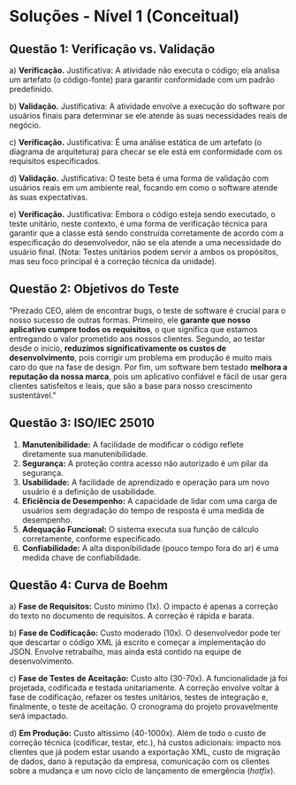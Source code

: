 # Soluções - Nível 1 (Conceitual)

## Questão 1: Verificação vs. Validação

a) **Verificação.** Justificativa: A atividade não executa o código; ela analisa um artefato (o código-fonte) para garantir conformidade com um padrão predefinido.

b) **Validação.** Justificativa: A atividade envolve a execução do software por usuários finais para determinar se ele atende às suas necessidades reais de negócio.

c) **Verificação.** Justificativa: É uma análise estática de um artefato (o diagrama de arquitetura) para checar se ele está em conformidade com os requisitos especificados.

d) **Validação.** Justificativa: O teste beta é uma forma de validação com usuários reais em um ambiente real, focando em como o software atende às suas expectativas.

e) **Verificação.** Justificativa: Embora o código esteja sendo executado, o teste unitário, neste contexto, é uma forma de verificação técnica para garantir que a classe está sendo construída corretamente de acordo com a especificação do desenvolvedor, não se ela atende a uma necessidade do usuário final. (Nota: Testes unitários podem servir a ambos os propósitos, mas seu foco principal é a correção técnica da unidade).

## Questão 2: Objetivos do Teste

"Prezado CEO, além de encontrar bugs, o teste de software é crucial para o nosso sucesso de outras formas. Primeiro, ele **garante que nosso aplicativo cumpre todos os requisitos**, o que significa que estamos entregando o valor prometido aos nossos clientes. Segundo, ao testar desde o início, **reduzimos significativamente os custos de desenvolvimento**, pois corrigir um problema em produção é muito mais caro do que na fase de design. Por fim, um software bem testado **melhora a reputação da nossa marca**, pois um aplicativo confiável e fácil de usar gera clientes satisfeitos e leais, que são a base para nosso crescimento sustentável."

## Questão 3: ISO/IEC 25010

1.  **Manutenibilidade:** A facilidade de modificar o código reflete diretamente sua manutenibilidade.
2.  **Segurança:** A proteção contra acesso não autorizado é um pilar da segurança.
3.  **Usabilidade:** A facilidade de aprendizado e operação para um novo usuário é a definição de usabilidade.
4.  **Eficiência de Desempenho:** A capacidade de lidar com uma carga de usuários sem degradação do tempo de resposta é uma medida de desempenho.
5.  **Adequação Funcional:** O sistema executa sua função de cálculo corretamente, conforme especificado.
6.  **Confiabilidade:** A alta disponibilidade (pouco tempo fora do ar) é uma medida chave de confiabilidade.

## Questão 4: Curva de Boehm

a) **Fase de Requisitos:** Custo mínimo (1x). O impacto é apenas a correção do texto no documento de requisitos. A correção é rápida e barata.

b) **Fase de Codificação:** Custo moderado (10x). O desenvolvedor pode ter que descartar o código XML já escrito e começar a implementação do JSON. Envolve retrabalho, mas ainda está contido na equipe de desenvolvimento.

c) **Fase de Testes de Aceitação:** Custo alto (30-70x). A funcionalidade já foi projetada, codificada e testada unitariamente. A correção envolve voltar à fase de codificação, refazer os testes unitários, testes de integração e, finalmente, o teste de aceitação. O cronograma do projeto provavelmente será impactado.

d) **Em Produção:** Custo altíssimo (40-1000x). Além de todo o custo de correção técnica (codificar, testar, etc.), há custos adicionais: impacto nos clientes que já podem estar usando a exportação XML, custo de migração de dados, dano à reputação da empresa, comunicação com os clientes sobre a mudança e um novo ciclo de lançamento de emergência (*hotfix*).
